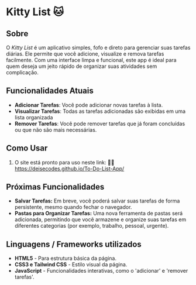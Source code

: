 # Kitty List 🐱

## Sobre
O *Kitty List* é um aplicativo simples, fofo e direto para gerenciar suas tarefas diárias. Ele permite que você adicione, visualize e remova tarefas facilmente. Com uma interface limpa e funcional, este app é ideal para quem deseja um jeito rápido de organizar suas atividades sem complicação.

## Funcionalidades Atuais
- **Adicionar Tarefas**: Você pode adicionar novas tarefas à lista.
- **Visualizar Tarefas**: Todas as tarefas adicionadas são exibidas em uma lista organizada
- **Remover Tarefas**: Você pode remover tarefas que já foram concluídas ou que não são mais necessárias.

## Como Usar 
1. O site está pronto para uso neste link: 
  ⛓️‍💥 https://deisecodes.github.io/To-Do-List-App/

## Próximas Funcionalidades 
- **Salvar Tarefas:** Em breve, você poderá salvar suas tarefas de forma persistente, mesmo quando fechar o navegador.
- **Pastas para Organizar Tarefas:** Uma nova ferramenta de pastas será adicionada, permitindo que você armazene e organize suas tarefas em diferentes categorias (por exemplo, trabalho, pessoal, urgente).

## Linguagens / Frameworks utilizados
- **HTML5** - Para estrutura básica da página.
- **CSS3 e Tailwind CSS** - Estilo visual da página.
- **JavaScript** - Funcionalidades interativas, como o 'adicionar' e 'remover tarefas'.

